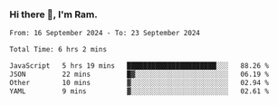 ### Hi there 👋, I'm Ram.

<!--START_SECTION:waka-->

```txt
From: 16 September 2024 - To: 23 September 2024

Total Time: 6 hrs 2 mins

JavaScript   5 hrs 19 mins   ██████████████████████░░░   88.26 %
JSON         22 mins         █▓░░░░░░░░░░░░░░░░░░░░░░░   06.19 %
Other        10 mins         ▓░░░░░░░░░░░░░░░░░░░░░░░░   02.94 %
YAML         9 mins          ▓░░░░░░░░░░░░░░░░░░░░░░░░   02.61 %
```

<!--END_SECTION:waka-->
